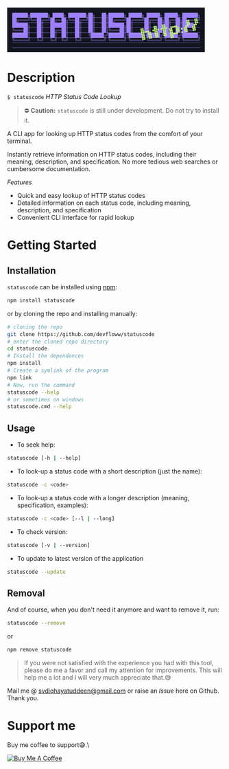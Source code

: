 ![logo](./assets/images/statuscode-logo.png)
# Description
`$ statuscode` _HTTP Status Code Lookup_

> ⛔
__Caution:__ `statuscode` is still under development. Do not try to install it.

A CLI app for looking up HTTP status codes from the comfort of your terminal.

Instantly retrieve information on HTTP status codes, including their meaning, description, and specification. No more tedious web searches or cumbersome documentation.

*Features*

- Quick and easy lookup of HTTP status codes
- Detailed information on each status code, including meaning, description, and specification
- Convenient CLI interface for rapid lookup

# Getting Started
## Installation
`statuscode` can be installed using [npm](https://npmjs.com):
```bash
npm install statuscode
```
or by cloning the repo and installing manually:
```bash
# cloning the repo
git clone https://github.com/devfloww/statuscode
# enter the cloned repo directory
cd statuscode
# Install the dependences
npm install
# Create a symlink of the program
npm link
# Now, run the command
statuscode --help
# or sometimes on windows 
statuscode.cmd --help
```
## Usage
- To seek help:
```bash
statuscode [-h | --help]
```
- To look-up a status code with a short description (just the name):
```bash
statuscode -c <code>
```
- To look-up a status code with a longer description (meaning, specification, examples): 
```bash
statuscode -c <code> [--l | --long]
```
- To check version:
```bash
statuscode [-v | --version]
```
- To update to latest version of the application
```bash
statuscode --update 
```
## Removal 
And of course, when you don't need it anymore and want to remove it, run:
```bash
statuscode --remove
```
or 
```bash
npm remove statuscode
```
> If you were not satisfied with the experience you had with this tool, please do me a favor and call my attention for improvements. This will help me a lot and I will very much appreciate that.😅

Mail me @ [svdiqhayatuddeen@gmail.com](mailto:svdiqhayatuddeen@gmail.com) or raise an _Issue_ here on Github. Thank you.

# Support me
Buy me coffee to support😅.\

<a href="https://buymeacoffee.com/devfloww" target="_blank"><img src="https://cdn.buymeacoffee.com/buttons/default-orange.png" alt="Buy Me A Coffee" height="41" width="174"></a>

